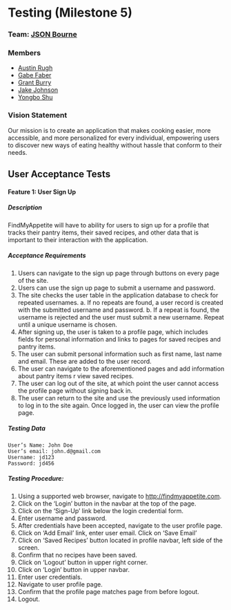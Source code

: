 # Testing (Milestone 5)

### Team: [JSON Bourne](https://github.com/Burry/JSON-Bourne)

### Members
- [Austin Rugh](https://github.com/arugh21)
- [Gabe Faber](https://github.com/gabefaber)
- [Grant Burry](https://github.com/Burry)
- [Jake Johnson](https://github.com/jjohnson5253)
- [Yongbo Shu](https://github.com/yosh3289)

### Vision Statement
Our mission is to create an application that makes cooking easier, more accessible, and more personalized for every individual, empowering users to discover new ways of eating healthy without hassle that conform to their needs.


## User Acceptance Tests

#### Feature 1: User Sign Up

##### Description
FindMyAppetite will have to ability for users to sign up for a profile that tracks their pantry items, their saved recipes, and other data that is important to their interaction with the application.
##### Acceptance Requirements
1.	Users can navigate to the sign up page through buttons on every page of the site.
2.	Users can use the sign up page to submit a username and password.
3.	The site checks the user table in the application database to check for repeated usernames.
    a.	If no repeats are found, a user record is created with the submitted username and password.
    b.	If a repeat is found, the username is rejected and the user must submit a new username. Repeat until a unique username is chosen.
4.	After signing up, the user is taken to a profile page, which includes fields for personal information and links to pages for saved recipes and pantry items.
5.	The user can submit personal information such as first name, last name and email. These are added to the user record.
6.	The user can navigate to the aforementioned pages and add information about pantry items r view saved recipes.
7.	The user can log out of the site, at which point the user cannot access the profile page without signing back in.
8.	The user can return to the site and use the previously used information to log in to the site again. Once logged in, the user can view the profile page.
##### Testing Data
	User’s Name: John Doe
	User’s email: john.d@gmail.com
	Username: jd123
	Password: jd456

##### Testing Procedure:
1.	Using a supported web browser, navigate to http://findmyappetite.com.
2.	Click on the ‘Login’ button in the navbar at the top of the page.
3.	Click on the ‘Sign-Up’ link below the login credential form.
4.	Enter username and password.
5.	After credentials have been accepted, navigate to the user profile page.
6.	Click on ‘Add Email’ link, enter user email. Click on ‘Save Email’
7.	Click on ‘Saved Recipes’ button located in profile navbar, left side of the screen.
8.	Confirm that no recipes have been saved.
9.	Click on ‘Logout’ button in upper right corner.
10.	Click on ‘Login’ button in upper navbar.
11.	Enter user credentials.
12.	Navigate to user profile page.
13.	Confirm that the profile page matches page from before logout.
14.	Logout.
